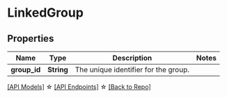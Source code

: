 # LinkedGroup

## Properties

Name | Type | Description | Notes
------------ | ------------- | ------------- | -------------
**group_id** | **String** | The unique identifier for the group. | 

[[API Models]](./README.md#documentation-for-models) ☆ [[API Endpoints]](./README.md#documentation-for-api-endpoints) ☆ [[Back to Repo]](../README.md)


